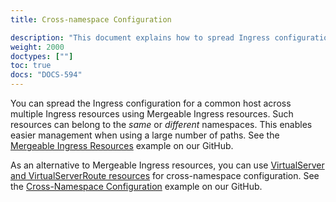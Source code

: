 ```yaml
---
title: Cross-namespace Configuration

description: "This document explains how to spread Ingress configuration across different namespaces."
weight: 2000
doctypes: [""]
toc: true
docs: "DOCS-594"
---
```



You can spread the Ingress configuration for a common host across multiple Ingress resources using Mergeable Ingress resources. Such resources can belong to the *same* or *different* namespaces. This enables easier management when using a large number of paths. See the [Mergeable Ingress Resources](https://github.com/nginxinc/kubernetes-ingress/tree/v2.1.2/examples/mergeable-ingress-types) example on our GitHub.

As an alternative to Mergeable Ingress resources, you can use [VirtualServer and VirtualServerRoute resources](/nginx-ingress-controller/configuration/virtualserver-and-virtualserverroute-resources/) for cross-namespace configuration. See the [Cross-Namespace Configuration](https://github.com/nginxinc/kubernetes-ingress/tree/v2.1.2/examples/custom-resources/cross-namespace-configuration) example on our GitHub.
